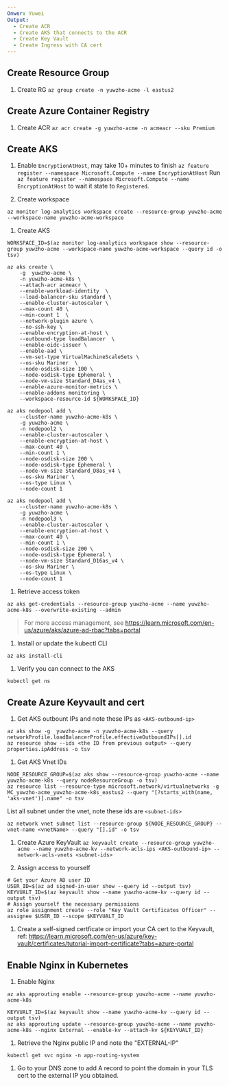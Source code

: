 ```yaml
---
Onwer: Yuwei
Output:
  - Create ACR
  - Create AKS that connects to the ACR
  - Create Key Vault
  - Create Ingress with CA cert
---
```


## Create Resource Group
1. Create RG
`az group create -n yuwzho-acme -l eastus2`

##  Create Azure Container Registry
1. Create ACR
`az acr create -g yuwzho-acme -n acmeacr --sku Premium`


##  Create AKS
1. Enable `EncryptionAtHost`,  may take 10+ minutes to finish
`az feature register --namespace Microsoft.Compute --name EncryptionAtHost`
Run `az feature register --namespace Microsoft.Compute --name EncryptionAtHost` to wait it state to `Registered`.

1. Create workspace
```
az monitor log-analytics workspace create --resource-group yuwzho-acme --workspace-name yuwzho-acme-workspace
```

1. Create AKS

```
WORKSPACE_ID=$(az monitor log-analytics workspace show --resource-group yuwzho-acme --workspace-name yuwzho-acme-workspace --query id -o tsv)
```

```
az aks create \
    -g  yuwzho-acme \
    -n yuwzho-acme-k8s \
    --attach-acr acmeacr \
    --enable-workload-identity  \
    --load-balancer-sku standard \
    --enable-cluster-autoscaler \
    --max-count 40 \
    --min-count 1  \
    --network-plugin azure \
    --no-ssh-key \
    --enable-encryption-at-host \
    --outbound-type loadBalancer  \
    --enable-oidc-issuer \
    --enable-aad \
    --vm-set-type VirtualMachineScaleSets \
    --os-sku Mariner  \
    --node-osdisk-size 100 \
    --node-osdisk-type Ephemeral \
    --node-vm-size Standard_D4as_v4 \
    --enable-azure-monitor-metrics \
    --enable-addons monitoring \
    --workspace-resource-id ${WORKSPACE_ID}
```

```
az aks nodepool add \
    --cluster-name yuwzho-acme-k8s \
    -g yuwzho-acme \
    -n nodepool2 \
    --enable-cluster-autoscaler \
    --enable-encryption-at-host \
    --max-count 40 \
    --min-count 1 \
    --node-osdisk-size 200 \
    --node-osdisk-type Ephemeral \
    --node-vm-size Standard_D8as_v4 \
    --os-sku Mariner \
    --os-type Linux \
    --node-count 1

az aks nodepool add \
    --cluster-name yuwzho-acme-k8s \
    -g yuwzho-acme \
    -n nodepool3 \
    --enable-cluster-autoscaler \
    --enable-encryption-at-host \
    --max-count 40 \
    --min-count 1 \
    --node-osdisk-size 200 \
    --node-osdisk-type Ephemeral \
    --node-vm-size Standard_D16as_v4 \
    --os-sku Mariner \
    --os-type Linux \
    --node-count 1
```


1. Retrieve access token

```
az aks get-credentials --resource-group yuwzho-acme --name yuwzho-acme-k8s --overwrite-existing --admin
```

> For more access management, see https://learn.microsoft.com/en-us/azure/aks/azure-ad-rbac?tabs=portal

1. Install or update the kubectl CLI
```
az aks install-cli
```

1. Verify you can connect to the AKS

```
kubectl get ns
```


## Create Azure Keyvault and cert

1. Get AKS outbount IPs and note these IPs as `<AKS-outbound-ip>`
```
az aks show -g  yuwzho-acme -n yuwzho-acme-k8s --query networkProfile.loadBalancerProfile.effectiveOutboundIPs[].id
az resource show --ids <the ID from previous output> --query properties.ipAddress -o tsv
```

1. Get AKS Vnet IDs
```
NODE_RESOURCE_GROUP=$(az aks show --resource-group yuwzho-acme --name yuwzho-acme-k8s --query nodeResourceGroup -o tsv)
az resource list --resource-type microsoft.network/virtualnetworks -g MC_yuwzho-acme_yuwzho-acme-k8s_eastus2 --query "[?starts_with(name, 'aks-vnet')].name" -o tsv
```

List all subnet under the vnet, note these ids are `<subnet-ids>`
```
az network vnet subnet list --resource-group ${NODE_RESOURCE_GROUP} --vnet-name <vnetName> --query "[].id" -o tsv
```

1. Create Azure KeyVault
`az keyvault create --resource-group yuwzho-acme --name yuwzho-acme-kv --network-acls-ips <AKS-outbound-ip> --network-acls-vnets <subnet-ids>`

1. Assign access to yourself
```
# Get your Azure AD user ID
USER_ID=$(az ad signed-in-user show --query id --output tsv)
KEYVUALT_ID=$(az keyvault show --name yuwzho-acme-kv --query id --output tsv)
# Assign yourself the necessary permissions
az role assignment create --role "Key Vault Certificates Officer" --assignee $USER_ID --scope $KEYVUALT_ID
```

1. Create a self-signed certficate or import your CA cert to the Keyvault, ref: https://learn.microsoft.com/en-us/azure/key-vault/certificates/tutorial-import-certificate?tabs=azure-portal


## Enable Nginx in Kubernetes

1. Enable Nginx
```
az aks approuting enable --resource-group yuwzho-acme --name yuwzho-acme-k8s

KEYVUALT_ID=$(az keyvault show --name yuwzho-acme-kv --query id --output tsv)
az aks approuting update --resource-group yuwzho-acme --name yuwzho-acme-k8s --nginx External --enable-kv --attach-kv ${KEYVUALT_ID}
```

1. Retrieve the Nginx public IP and note the "EXTERNAL-IP"

```
kubectl get svc nginx -n app-routing-system
```

1. Go to your DNS zone to add A record to point the domain in your TLS cert to the external IP you obtained.
